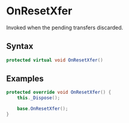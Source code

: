 # OnResetXfer
Invoked when the pending transfers discarded.
## Syntax
```c#
protected virtual void OnResetXfer()
```
## Examples
```c#
protected override void OnResetXfer() {
    this._Dispose();

    base.OnResetXfer();
}
```

